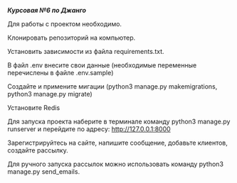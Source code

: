 **_Курсовая №6 по Джанго_**

Для работы с проектом необходимо.

Клонировать репозиторий на компьютер.

Установить зависимости из файла requirements.txt.

В файл .env внесите свои данные (необходимые переменные перечислены в файле .env.sample)

Создайте и примените мигации (python3 manage.py makemigrations, python3 manage.py migrate)

Установите Redis

Для запуска проекта наберите в терминале команду python3 manage.py runserver и перейдите по адресу: http://127.0.0.1:8000

Зарегистрируйтесь на сайте, напишите сообщение, добавьте клиентов, создайте рассылку.

Для ручного запуска рассылок можно использовать команду python3 manage.py send_emails.